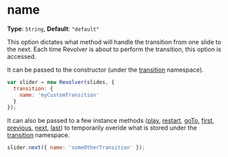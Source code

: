 # name

**Type**: `String`, **Default**: `"default"` 

This option dictates what method will handle the transition from one slide to the next. Each time Revolver is about to perform the transition, this option is accessed.

It can be passed to the constructor (under the [transition](transition.md) namespace).

```javascript
var slider = new Revolver(slides, { 
  transition: {
    name: 'myCustomTransition'
  }
});
```

It can also be passed to a few instance methods ([play](../methods/play.md), [restart](../methods/restart.md), [goTo](../methods/goto.md), [first](../methods/first.md), [previous](../methods/previous.md), [next](../methods/next.md), [last](../methods/last.md)) to temporarily overide what is stored under the [transition](transition.md) namespace.

```javascript
slider.next({ name: 'someOtherTransition' });
```